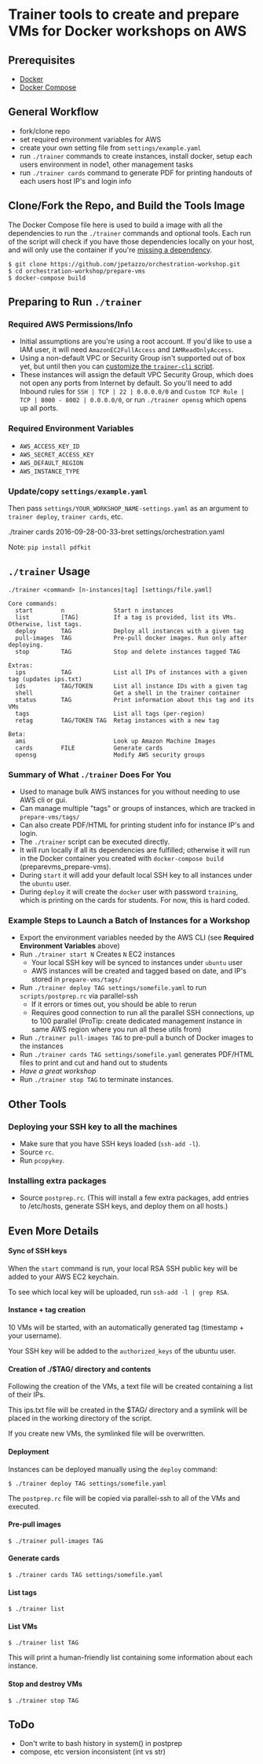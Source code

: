 # Trainer tools to create and prepare VMs for Docker workshops on AWS

## Prerequisites

- [Docker](https://docs.docker.com/engine/installation/)
- [Docker Compose](https://docs.docker.com/compose/install/)

## General Workflow

- fork/clone repo
- set required environment variables for AWS
- create your own setting file from `settings/example.yaml`
- run `./trainer` commands to create instances, install docker, setup each users environment in node1, other management tasks
- run `./trainer cards` command to generate PDF for printing handouts of each users host IP's and login info

## Clone/Fork the Repo, and Build the Tools Image

The Docker Compose file here is used to build a image with all the dependencies to run the `./trainer` commands and optional tools. Each run of the script will check if you have those dependencies locally on your host, and will only use the container if you're [missing a dependency](trainer#L5).

    $ git clone https://github.com/jpetazzo/orchestration-workshop.git
    $ cd orchestration-workshop/prepare-vms
    $ docker-compose build

## Preparing to Run `./trainer`

### Required AWS Permissions/Info

- Initial assumptions are you're using a root account. If you'd like to use a IAM user, it will need  `AmazonEC2FullAccess` and `IAMReadOnlyAccess`.
- Using a non-default VPC or Security Group isn't supported out of box yet, but until then you can [customize the `trainer-cli` script](scripts/trainer-cli#L396-L401).
- These instances will assign the default VPC Security Group, which does not open any ports from Internet by default. So you'll need to add Inbound rules for `SSH | TCP | 22 | 0.0.0.0/0` and `Custom TCP Rule | TCP | 8000 - 8002 | 0.0.0.0/0`, or run `./trainer opensg` which opens up all ports.

### Required Environment Variables

- `AWS_ACCESS_KEY_ID`
- `AWS_SECRET_ACCESS_KEY`
- `AWS_DEFAULT_REGION`
- `AWS_INSTANCE_TYPE`

### Update/copy `settings/example.yaml`

Then pass `settings/YOUR_WORKSHOP_NAME-settings.yaml` as an argument to `trainer deploy`, `trainer cards`, etc.

./trainer cards 2016-09-28-00-33-bret settings/orchestration.yaml

Note: `pip install pdfkit`

## `./trainer` Usage

```
./trainer <command> [n-instances|tag] [settings/file.yaml]

Core commands:
  start        n              Start n instances
  list         [TAG]          If a tag is provided, list its VMs. Otherwise, list tags.
  deploy       TAG            Deploy all instances with a given tag
  pull-images  TAG            Pre-pull docker images. Run only after deploying.
  stop         TAG            Stop and delete instances tagged TAG

Extras:
  ips          TAG            List all IPs of instances with a given tag (updates ips.txt)
  ids          TAG/TOKEN      List all instance IDs with a given tag
  shell                       Get a shell in the trainer container
  status       TAG            Print information about this tag and its VMs
  tags                        List all tags (per-region)
  retag        TAG/TOKEN TAG  Retag instances with a new tag

Beta:
  ami                         Look up Amazon Machine Images
  cards        FILE           Generate cards
  opensg                      Modify AWS security groups
```

### Summary of What `./trainer` Does For You

- Used to manage bulk AWS instances for you without needing to use AWS cli or gui.
- Can manage multiple "tags" or groups of instances, which are tracked in `prepare-vms/tags/`
- Can also create PDF/HTML for printing student info for instance IP's and login.
- The `./trainer` script can be executed directly.
- It will run locally if all its dependencies are fulfilled; otherwise it will run in the Docker container you created with `docker-compose build` (preparevms_prepare-vms).
- During `start` it will add your default local SSH key to all instances under the `ubuntu` user.
- During `deploy` it will create the `docker` user with password `training`, which is printing on the cards for students. For now, this is hard coded.

### Example Steps to Launch a Batch of Instances for a Workshop

- Export the environment variables needed by the AWS CLI (see **Required Environment Variables** above)
- Run `./trainer start N` Creates `N` EC2 instances
  - Your local SSH key will be synced to instances under `ubuntu` user
  - AWS instances will be created and tagged based on date, and IP's stored in `prepare-vms/tags/`
- Run `./trainer deploy TAG settings/somefile.yaml` to run `scripts/postprep.rc` via parallel-ssh
  - If it errors or times out, you should be able to rerun
  - Requires good connection to run all the parallel SSH connections, up to 100 parallel (ProTip: create dedicated management instance in same AWS region where you run all these utils from)
- Run `./trainer pull-images TAG` to pre-pull a bunch of Docker images to the instances
- Run `./trainer cards TAG settings/somefile.yaml` generates PDF/HTML files to print and cut and hand out to students
- *Have a great workshop*
- Run `./trainer stop TAG` to terminate instances.

## Other Tools

### Deploying your SSH key to all the machines

- Make sure that you have SSH keys loaded (`ssh-add -l`).
- Source `rc`.
- Run `pcopykey`.


### Installing extra packages

- Source `postprep.rc`.
  (This will install a few extra packages, add entries to
  /etc/hosts, generate SSH keys, and deploy them on all hosts.)


## Even More Details

#### Sync of SSH keys

When the `start` command is run, your local RSA SSH public key will be added to your AWS EC2 keychain.

To see which local key will be uploaded, run `ssh-add -l | grep RSA`.

#### Instance + tag creation

10 VMs will be started, with an automatically generated tag (timestamp + your username).

Your SSH key will be added to the `authorized_keys` of the ubuntu user.

#### Creation of ./$TAG/ directory and contents

Following the creation of the VMs, a text file will be created containing a list of their IPs.

This ips.txt file will be created in the $TAG/ directory and a symlink will be placed in the working directory of the script.

If you create new VMs, the symlinked file will be overwritten.

#### Deployment

Instances can be deployed manually using the `deploy` command:

    $ ./trainer deploy TAG settings/somefile.yaml

The `postprep.rc` file will be copied via parallel-ssh to all of the VMs and executed.

#### Pre-pull images

    $ ./trainer pull-images TAG

#### Generate cards

    $ ./trainer cards TAG settings/somefile.yaml

#### List tags

    $ ./trainer list

#### List VMs

    $ ./trainer list TAG

This will print a human-friendly list containing some information about each instance.

#### Stop and destroy VMs

    $ ./trainer stop TAG

## ToDo

  - Don't write to bash history in system() in postprep
  - compose, etc version inconsistent (int vs str)
